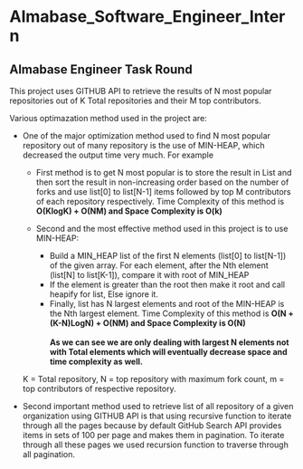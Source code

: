 # Almabase_Software_Engineer_Intern
## Almabase Engineer Task Round

This project uses GITHUB API to retrieve the results of N most popular repositories out of K Total repositories and their M top contributors.

Various optimazation method used in the project are:
- One of the major optimization method used to find N most popular repository out of many repository is the use of MIN-HEAP, which decreased the output time very much. For example 

  - First method is to get N most popular is to store the result in List and then sort the result in non-increasing order based on the number of forks and use list[0] to list[N-1] items followed by top M contributors of each repository respectively.
  Time Complexity of this method is **O(KlogK) + O(NM) and Space Complexity is O(k)**
  
  - Second and the most effective method used in this project is to use MIN-HEAP:
    - Build a MIN_HEAP list of the first N elements (list[0] to list[N-1]) of the given array. For each element, after the Nth element (list[N] to list[K-1]), compare it with root of MIN_HEAP
    - If the element is greater than the root then make it root and call heapify for list, Else ignore it.
    - Finally, list has N largest elements and root of the MIN-HEAP is the Nth largest element.
  Time Complexity of this method is **O(N + (K-N)LogN) + O(NM) and Space Complexity is O(N)** </br></br>
  **As we can see we are only dealing with largest N elements not with Total elements which will eventually decrease space and time complexity as well.**
  
  
  K = Total repository, N = top repository with maximum fork count, m = top contributors of respective repository.
 - Second important method used to retrieve list of all repository of a given organization using GITHUB API is that using recursive function to iterate through all the pages because by default GitHub Search API provides items in sets of 100 per page and makes them in pagination. To iterate through all these pages we used recursion function to traverse through all pagination.
